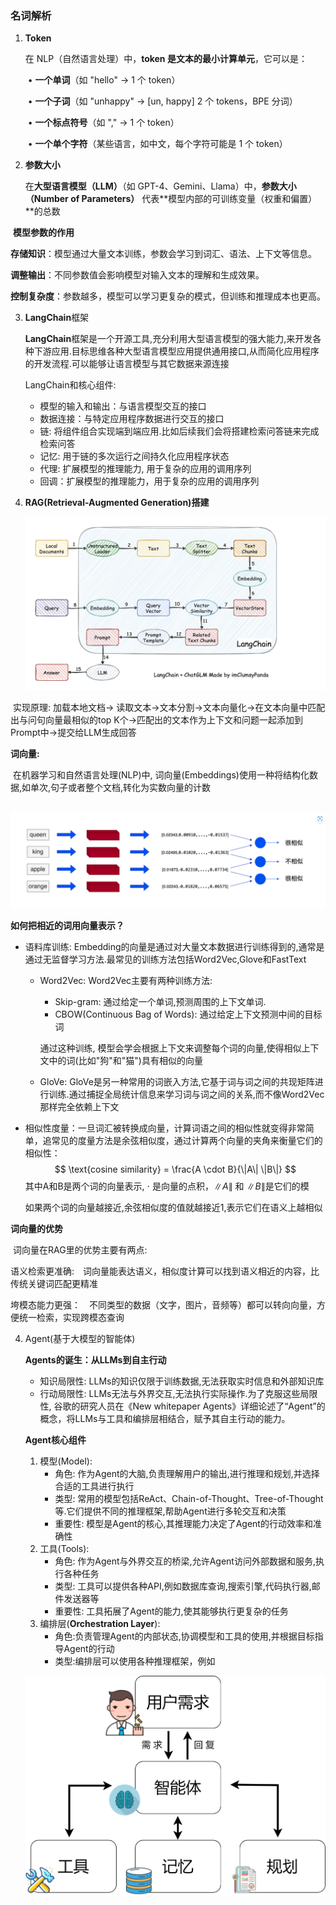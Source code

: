 ### 名词解析

1. **Token**

   在 NLP（自然语言处理）中，**token 是文本的最小计算单元**，它可以是：

   ​	•	**一个单词**（如 "hello" → 1 个 token）

   ​	•	**一个子词**（如 "unhappy" → [un, happy] 2 个 tokens，BPE 分词）

   ​	•	**一个标点符号**（如 "," → 1 个 token）

   ​	•	**一个单个字符**（某些语言，如中文，每个字符可能是 1 个 token）



2. **参数大小**

   在**大型语言模型（LLM）**（如 GPT-4、Gemini、Llama）中，**参数大小（Number of Parameters）** 代表**模型内部的可训练变量（权重和偏置）**的总数

​		**模型参数的作用**

​			**存储知识**：模型通过大量文本训练，参数会学习到词汇、语法、上下文等信息。

​			**调整输出**：不同参数值会影响模型对输入文本的理解和生成效果。

​			**控制复杂度**：参数越多，模型可以学习更复杂的模式，但训练和推理成本也更高。

3. **LangChain**框架

   **LangChain**框架是一个开源工具,充分利用大型语言模型的强大能力,来开发各种下游应用.目标思维各种大型语言模型应用提供通用接口,从而简化应用程序的开发流程.可以能够让语言模型与其它数据来源连接

   

   LangChain和核心组件:

   - 模型的输入和输出：与语言模型交互的接口
   - 数据连接：与特定应用程序数据进行交互的接口
   - 链: 将组件组合实现端到端应用.比如后续我们会将搭建检索问答链来完成检索问答
   - 记忆: 用于链的多次运行之间持久化应用程序状态
   - 代理: 扩展模型的推理能力, 用于复杂的应用的调用序列
   - 回调：扩展模型的推理能力，用于复杂的应用的调用序列



4. **RAG(Retrieval-Augmented Generation)搭建**

   ![](https://raw.githubusercontent.com/zxinyolo/images/main/image-20250217153711967.png)



​	实现原理: 加载本地文档-> 读取文本->文本分割->文本向量化->在文本向量中匹配出与问句向量最相似的top K个->匹配出的文本作为上下文和问题一起添加到Prompt中->提交给LLM生成回答



**词向量:** 

​	在机器学习和自然语言处理(NLP)中, 词向量(Embeddings)使用一种将结构化数据,如单次,句子或者整个文档,转化为实数向量的计数

​	![image-20250217155130134](https://raw.githubusercontent.com/zxinyolo/images/main/image-20250217155130134.png)

**如何把相近的词用向量表示？**

- 语料库训练: Embedding的向量是通过对大量文本数据进行训练得到的,通常是通过无监督学习方法.最常见的训练方法包括Word2Vec,Glove和FastText

  - Word2Vec: Word2Vec主要有两种训练方法:

    - Skip-gram: 通过给定一个单词,预测周围的上下文单词.
    - CBOW(Continuous Bag of Words): 通过给定上下文预测中间的目标词

    通过这种训练, 模型会学会根据上下文来调整每个词的向量,使得相似上下文中的词(比如"狗"和"猫")具有相似的向量
  
  - GloVe: GloVe是另一种常用的词嵌入方法,它基于词与词之间的共现矩阵进行训练.通过捕捉全局统计信息来学习词与词之间的关系,而不像Word2Vec那样完全依赖上下文

- 相似性度量：一旦词汇被转换成向量，计算词语之间的相似性就变得非常简单，追常见的度量方法是余弦相似度，通过计算两个向量的夹角来衡量它们的相似性：
  $$
  \text{cosine similarity} = \frac{A \cdot B}{\|A\| \|B\|}
  $$
  其中A和B是两个词的向量表示, ⋅ 是向量的点积，$\|A\|$ 和 $\|B\|$是它们的模

  如果两个词的向量越接近,余弦相似度的值就越接近1,表示它们在语义上越相似



**词向量的优势**

​	词向量在RAG里的优势主要有两点:

​		语义检索更准确:　词向量能表达语义，相似度计算可以找到语义相近的内容，比传统关键词匹配更精准

​		垮模态能力更强：　不同类型的数据（文字，图片，音频等）都可以转向向量，方便统一检索，实现跨模态查询



4. Agent(基于大模型的智能体)

   **Agents的诞生：从LLMs到自主行动**

   - 知识局限性: LLMs的知识仅限于训练数据,无法获取实时信息和外部知识库
   - 行动局限性: LLMs无法与外界交互,无法执行实际操作.为了克服这些局限性, 谷歌的研究人员在《New whitepaper Agents》详细论述了“Agent”的概念，将LLMs与工具和编排层相结合，赋予其自主行动的能力。

   **Agent核心组件**

   1. 模型(Model):
      - 角色: 作为Agent的大脑,负责理解用户的输出,进行推理和规划,并选择合适的工具进行执行
      - 类型: 常用的模型包括ReAct、Chain-of-Thought、Tree-of-Thought等.它们提供不同的推理框架,帮助Agent进行多轮交互和决策
      - 重要性: 模型是Agent的核心,其推理能力决定了Agent的行动效率和准确性
   2. 工具(Tools):
      - 角色: 作为Agent与外界交互的桥梁,允许Agent访问外部数据和服务,执行各种任务
      - 类型: 工具可以提供各种API,例如数据库查询,搜索引擎,代码执行器,邮件发送器等
      - 重要性: 工具拓展了Agent的能力,使其能够执行更复杂的任务
   3. 编排层(**Orchestration Layer**):
      - 角色:负责管理Agent的内部状态,协调模型和工具的使用,并根据目标指导Agent的行动
      - 类型:编排层可以使用各种推理框架，例如

   ![image-20250219142730164](https://raw.githubusercontent.com/zxinyolo/images/main/image-20250219142730164.png)

​	

​	

